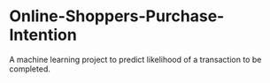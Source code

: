 # Online-Shoppers-Purchase-Intention
A machine learning project to predict likelihood of a transaction to be completed. 
